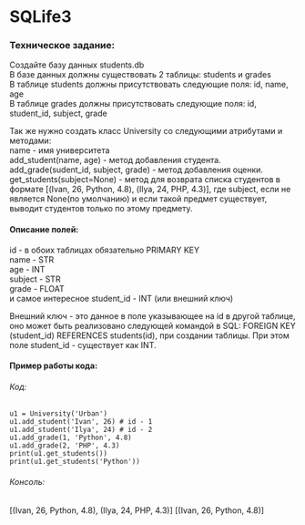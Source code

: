 # SQLife3

### Техническое задание:
Создайте базу данных students.db  
В базе данных должны существовать 2 таблицы: students и grades  
В таблице students должны присутствовать следующие поля: id, name, age  
В таблице grades должны присутствовать следующие поля: id, student_id, subject, grade  

Так же нужно создать класс University со следующими атрибутами и методами:  
name - имя университета  
add_student(name, age) - метод добавления студента.  
add_grade(sudent_id, subject, grade) - метод добавления оценки.  
get_students(subject=None) - метод для возврата списка студентов в формате [(Ivan, 26, Python, 4.8), (Ilya, 24, PHP, 4.3)], где subject, если не является None(по умолчанию) и если такой предмет существует, выводит студентов только по этому предмету.

#### Описание полей:  
id - в обоих таблицах обязательно PRIMARY KEY  
name - STR  
age - INT  
subject - STR  
grade - FLOAT  
и самое интересное student_id - INT (или внешний ключ)

Внешний ключ - это данное в поле указывающее на id в другой таблице, оно может быть реализовано следующей командой в SQL: FOREIGN KEY (student_id) REFERENCES students(id), при создании таблицы.
При этом поле student_id - существует как INT.

#### Пример работы кода:  
###### Код:
```
u1 = University('Urban')  
u1.add_student('Ivan', 26) # id - 1  
u1.add_student('Ilya', 24) # id - 2  
u1.add_grade(1, 'Python', 4.8)  
u1.add_grade(2, 'PHP', 4.3)  
print(u1.get_students())  
print(u1.get_students('Python'))
```
###### Консоль:
[(Ivan, 26, Python, 4.8), (Ilya, 24, PHP, 4.3)]
[(Ivan, 26, Python, 4.8)]


